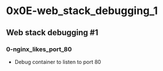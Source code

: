 # 0x0E-web_stack_debugging_1

## Web stack debugging #1
### 0-nginx_likes_port_80
* Debug container to listen to port 80

